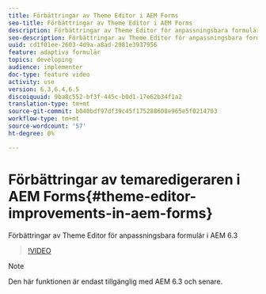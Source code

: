 ```yaml
---
title: Förbättringar av Theme Editor i AEM Forms
seo-title: Förbättringar av Theme Editor i AEM Forms
description: Förbättringar av Theme Editor för anpassningsbara formulär i AEM 6.3
seo-description: Förbättringar av Theme Editor för anpassningsbara formulär i AEM 6.3
uuid: cd1f01ee-2603-4d9a-a8ad-2981e3937956
feature: adaptiva formulär
topics: developing
audience: implementer
doc-type: feature video
activity: use
version: 6.3,6.4,6.5
discoiquuid: 9ba8c552-bf3f-445c-b0d1-17e62b34f1a2
translation-type: tm+mt
source-git-commit: b040bdf97df39c45f175288608e965e5f0214703
workflow-type: tm+mt
source-wordcount: '57'
ht-degree: 0%

---
```



# Förbättringar av temaredigeraren i AEM Forms{#theme-editor-improvements-in-aem-forms}

Förbättringar av Theme Editor för anpassningsbara formulär i AEM 6.3

>[!VIDEO](https://video.tv.adobe.com/v/19497?quality=9&learn=on)

>[!NOTE]
>
>Den här funktionen är endast tillgänglig med AEM 6.3 och senare.

